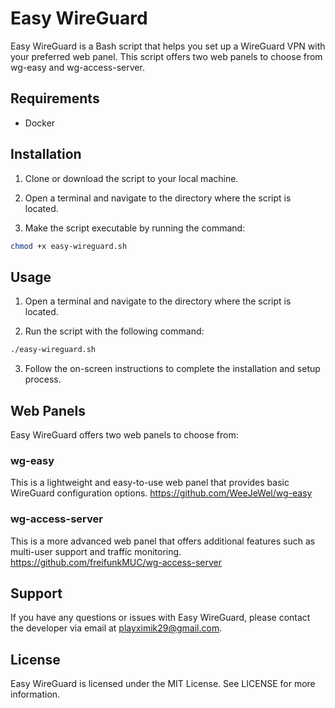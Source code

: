 
# Easy WireGuard

Easy WireGuard is a Bash script that helps you set up a WireGuard VPN with your preferred web panel. This script offers two web panels to choose from wg-easy and wg-access-server.

## Requirements

- Docker

## Installation

1. Clone or download the script to your local machine.

2. Open a terminal and navigate to the directory where the script is located.

3. Make the script executable by running the command:
```bash
chmod +x easy-wireguard.sh
```

## Usage

1. Open a terminal and navigate to the directory where the script is located.

2. Run the script with the following command:
```bash
./easy-wireguard.sh
```

3. Follow the on-screen instructions to complete the installation and setup process.

## Web Panels

Easy WireGuard offers two web panels to choose from:

### wg-easy

This is a lightweight and easy-to-use web panel that provides basic WireGuard configuration options.
https://github.com/WeeJeWel/wg-easy

### wg-access-server

This is a more advanced web panel that offers additional features such as multi-user support and traffic monitoring.
https://github.com/freifunkMUC/wg-access-server

## Support

If you have any questions or issues with Easy WireGuard, please contact the developer via email at playximik29@gmail.com.

## License

Easy WireGuard is licensed under the MIT License. See LICENSE for more information.
